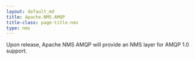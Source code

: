```yaml
---
layout: default_md
title: Apache.NMS.AMQP
title-class: page-title-nms
type: nms
---
```


Upon release, Apache NMS AMQP will provide an NMS layer for AMQP 1.0 support.
